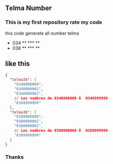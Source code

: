 ## Telma Number
### This is my first repository rate my code 
this code generate all number telma
- 034 ** *** **
- 038 ** *** **

## like this
```json
{
  "telma34": [
    "0340000000",
    "0340000001",
    "0340000002",
    // Les nombres de 0340000000 Ã  0349999999
    "0349999999"
  ],
  "telma38": [
    "0380000000",
    "0380000001",
    "0380000002",
    // Les nombres de 0380000000 Ã  0389999999
    "0389999999"
  ]
}
```

### Thanks